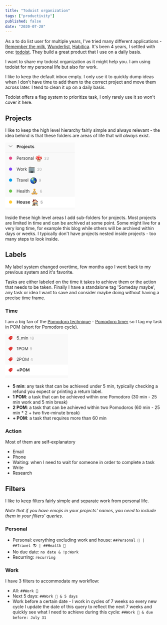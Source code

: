 ```yaml
---
title: "Todoist organization"
tags: ["productivity"]
published: false
date: "2020-07-28"
---
```


As a to do list user for multiple years, I've tried many different applications - [Remember the milk](https://www.rememberthemilk.com/), [Wunderlist](https://www.wunderlist.com/), [Habitica](https://habitica.com/static/home). It's been 4 years, I settled with one: [todoist](https://todoist.com/). They build a great product that I use on a daily basis.

I want to share my todoist organization as it might help you. I am using todoist for my personal life but also for work.

I like to keep the default inbox empty. I only use it to quickly dump ideas when I don't have time to add them to the correct project and move them across later. I tend to clean it up on a daily basis.

Todoist offers a flag system to prioritize task, I only rarely use it so won't cover it here.

## Projects

I like to keep the high level hierarchy fairly simple and always relevant - the idea behind is that these folders are areas of life that will _always_ exist.

![screenshot todoist projects](todoist-areas.png)

Inside these high level areas I add sub-folders for projects. Most projects are limited in time and can be archived at some point. Some might live for a very long time, for example this blog while others will be archived within days or weeks. I typically don't have projects nested inside projects - too many steps to look inside.

## Labels

My label system changed overtime, few months ago I went back to my previous system and it's favorite.

Tasks are either labeled on the time it takes to achieve them or the action that needs to be taken. Finally I have a standalone tag 'Someday maybe', any task or idea I want to save and consider maybe doing without having a precise time frame.

### Time

I am a big fan of the [Pomodoro technique](https://francescocirillo.com/pages/pomodoro-technique) - [Pomodoro timer](http://www.tomatotimers.com/) so I tag my task in POM (short for Pomodoro cycle).

![screenshot todoist labels](todoist-labels.png)

- **5 min**: any task that can be achieved under 5 min, typically checking a refund you expect or printing a return label.
- **1 POM**: a task that can be achieved within one Pomodoro (30 min - 25 min work and 5 min break)
- **2 POM**: a task that can be achieved within two Pomodoros (60 min - 25 min \* 2 + two five-minute break)
- **\+ POM**: a task that requires more than 60 min

### Action

Most of them are self-explanatory

- Email
- Phone
- Waiting: when I need to wait for someone in order to complete a task
- Write
- Research

## Filters

I like to keep filters fairly simple and separate work from personal life.

_Note that if you have emojis in your projects' names, you need to include them in your filters' queries._

### Personal

- Personal: everything excluding work and house: `##Personal 🍄 | ##Travel 🌎 | ##Health 🧘`
- No due date: `no date & !p:Work`
- Recurring: `recurring`

### Work

I have 3 filters to accommodate my workflow:

- All: `##Work 🏢`
- Next 5 days: `##Work 🏢 & 5 days`
- Work before a certain date - I work in cycles of 7 weeks so every new cycle I update the date of this query to reflect the next 7 weeks and quickly see what I need to achieve during this cycle: `##Work 🏢 & due before: July 31`
